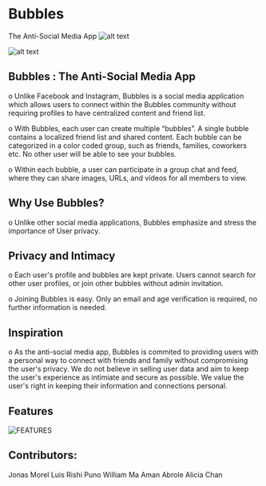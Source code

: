 # Bubbles
The Anti-Social Media App 
![alt text](https://i.imgur.com/pLNuTLj.png)

![alt text](https://i.imgur.com/h0McPrI.png)


## Bubbles : The Anti-Social Media App 

o Unlike Facebook and Instagram, Bubbles is a social media application which allows users to connect within the Bubbles community without requiring profiles to have centralized content and friend list. 

o With Bubbles, each user can create multiple “bubbles”. A single bubble contains a localized friend list and shared content. Each bubble can be categorized in a color coded group, such as friends, families, coworkers etc. No other user will be able to see your bubbles. 

o Within each bubble, a user can participate in a group chat and feed, where they can share images, URLs, and videos for all members to view. 

## Why Use Bubbles? 
o Unlike other social media applications, Bubbles emphasize and stress the importance of User privacy. 

## Privacy and Intimacy 
o Each user's profile and bubbles are kept private. Users cannot search for other user profiles, or join other bubbles without admin invitation. 

o Joining Bubbles is easy. Only an email and age verification is required, no further information is needed. 

## Inspiration 

o As the anti-social media app, Bubbles is commited to providing users with a personal way to connect with friends and family without compromising the user's privacy. We do not believe in selling user data and aim to keep the user's experience as intimiate and secure as possible. We value the user's right in keeping their information and connections personal. 

## Features 

![FEATURES](https://i.imgur.com/oZ9gS2o.png)

## Contributors: 

Jonas Morel 
Luis Rishi Puno
William Ma
Aman Abrole 
Alicia Chan
